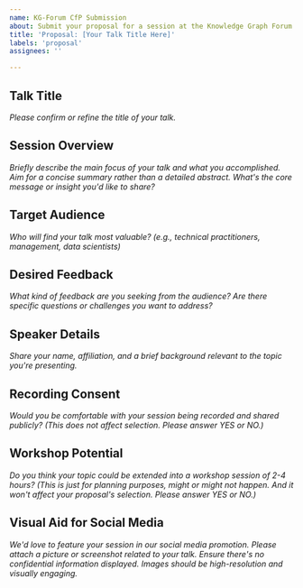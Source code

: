 ```yaml
---
name: KG-Forum CfP Submission
about: Submit your proposal for a session at the Knowledge Graph Forum.
title: 'Proposal: [Your Talk Title Here]'
labels: 'proposal'
assignees: ''

---
```


## Talk Title
_Please confirm or refine the title of your talk._

## Session Overview
_Briefly describe the main focus of your talk and what you accomplished. Aim for a concise summary rather than a detailed abstract. What's the core message or insight you'd like to share?_

## Target Audience
_Who will find your talk most valuable? (e.g., technical practitioners, management, data scientists)_

## Desired Feedback
_What kind of feedback are you seeking from the audience? Are there specific questions or challenges you want to address?_

## Speaker Details
_Share your name, affiliation, and a brief background relevant to the topic you're presenting._

## Recording Consent
_Would you be comfortable with your session being recorded and shared publicly? (This does not affect selection. Please answer YES or NO.)_

## Workshop Potential
_Do you think your topic could be extended into a workshop session of 2-4 hours? (This is just for planning purposes, might or might not happen. And it won't affect your proposal's selection. Please answer YES or NO.)_

## Visual Aid for Social Media
_We'd love to feature your session in our social media promotion. Please attach a picture or screenshot related to your talk. Ensure there's no confidential information displayed. Images should be high-resolution and visually engaging._

